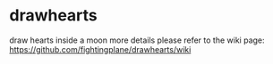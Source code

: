 drawhearts
==========

draw hearts inside a moon
more details please refer to the wiki page: https://github.com/fightingplane/drawhearts/wiki
